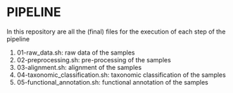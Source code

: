 # PIPELINE

In this repository are all the (final) files for the execution of each step of the pipeline

1. 01-raw_data.sh: raw data of the samples
2. 02-preprocessing.sh: pre-processing of the samples
3. 03-alignment.sh: alignment of the samples
4. 04-taxonomic_classification.sh: taxonomic classification of the samples
5. 05-functional_annotation.sh: functional annotation of the samples
